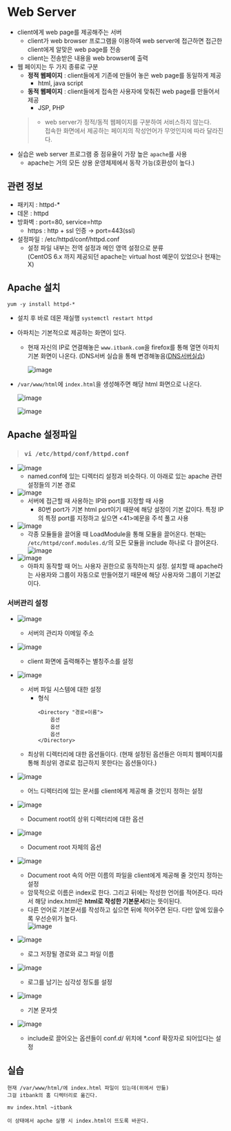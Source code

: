 # Web Server
- client에게 web page를 제공해주는 서버
  - client가 web browser 프로그램을 이용하여 web server에 접근하면 접근한 client에게 알맞은 web page를 전송
  - client는 전송받은 내용을 web browser에 출력
- 웹 페이지는 두 가지 종류로 구분
  - **정적 웹페이지** : client들에게 기존에 만들어 놓은 web page를 동일하게 제공
    - html, java script
  - **동적 웹페이지** : client들에게 접속한 사용자에 맞춰진 web page를 만들어서 제공
    -  JSP, PHP
  > - web server가 정적\/동적 웹페이지를 구분하여 서비스하지 않는다.  
 접속한 화면에서 제공하는 페이지의 작성언어가 무엇인지에 따라 달라진다.
- 실습은 web server 프로그램 중 점유율이 가장 높은 `apache`를 사용
  - apache는 거의 모든 상용 운영체제에서 동작 가능(호환성이 높다.)

## 관련 정보
- 패키지 : httpd-*
- 데몬 : httpd
- 방화벽 : port=80, service=http
  - https : http + ssl 인증 → port=443(ssl)
- 설정파일 : /etc/httpd/conf/httpd.conf
  - 설정 파일 내부는 전역 설정과 메인 영역 설정으로 분류  
(CentOS 6.x 까지 제공되던 apache는 virtual host 예문이 있었으나 현재는 X)

## Apache 설치
```
yum -y install httpd-*
```
* 설치 후 바로 데몬 재실행 `systemctl restart httpd`
* 아파치는 기본적으로 제공하는 화면이 있다.
  * 현재 자신의 IP로 연결해놓은 `www.itbank.com`을 firefox를 통해 열면 아파치 기본 화면이 나온다. (DNS서버 실습을 통해 변경해놓음([DNS서버실습](https://github.com/Clary0122/TIL/blob/main/linux-server2/linux-server_0521-24.md#%EC%8B%A4%EC%8A%B5))
    
    ![image](https://user-images.githubusercontent.com/79209568/119456510-b32fa700-bd75-11eb-8228-72cb9b99b850.png)
* `/var/www/html`에 `index.html`을 생성해주면 해당 html 화면으로 나온다.
  
  ![image](https://user-images.githubusercontent.com/79209568/119459728-eaec1e00-bd78-11eb-8f22-05431b748cb4.png)
  
  ![image](https://user-images.githubusercontent.com/79209568/119459749-efb0d200-bd78-11eb-8b2f-e0cb4e488c77.png)

## Apache 설정파일
> ### `vi /etc/httpd/conf/httpd.conf`

* ![image](https://user-images.githubusercontent.com/79209568/119461253-7b772e00-bd7a-11eb-8122-0bc0aaea55a8.png) 
  * named.conf에 있는 디렉터리 설정과 비슷하다. 이 아래로 있는 apache 관련 설정들의 기본 경로
* ![image](https://user-images.githubusercontent.com/79209568/119461276-803be200-bd7a-11eb-9992-1441f2578d9e.png) 
  * 서버에 접근할 때 사용하는 IP와 port를 지정할 때 사용
    * 80번 port가 기본 html port이기 때문에 해당 설정이 기본 값이다. 특정 IP의 특정 port를 지정하고 싶으면 <41>예문을 주석 풀고 사용
* ![image](https://user-images.githubusercontent.com/79209568/119461323-88941d00-bd7a-11eb-80b7-126a3c294c43.png) 
  * 각종 모듈들을 끌어올 때 LoadModule을 통해 모듈을 끌어온다. 현재는 `/etc/httpd/conf.modules.d/`의 모든 모듈을 include 하나로 다 끌어온다.
    ![image](https://user-images.githubusercontent.com/79209568/119461510-baa57f00-bd7a-11eb-9b7b-1aea4232eecb.png)
* ![image](https://user-images.githubusercontent.com/79209568/119461593-d1e46c80-bd7a-11eb-911c-48c176262f01.png)
  * 아파치 동작할 때 어느 사용자 권한으로 동작하는지 설정. 설치할 때 apache라는 사용자와 그룹이 자동으로 만들어졌기 때문에 해당 사용자와 그룹이 기본값이다.
### 서버관리 설정
* ![image](https://user-images.githubusercontent.com/79209568/119461923-2ab40500-bd7b-11eb-8af5-f25bf1d246ea.png)
  * 서버의 관리자 이메일 주소
* ![image](https://user-images.githubusercontent.com/79209568/119461988-3d2e3e80-bd7b-11eb-9976-f5ac25ea1019.png)
  * client 화면에 출력해주는 별칭주소를 설정
* ![image](https://user-images.githubusercontent.com/79209568/119462489-be85d100-bd7b-11eb-898b-87b70a66310e.png)
  * 서버 파일 시스템에 대한 설정
      * 형식
        ```
        <Directory "경로+이름">
            옵션
            옵션
            옵션
        </Directory>
        ```
  * 최상위 디렉터리에 대한 옵션들이다. (현재 설정된 옵션들은 아피치 웹페이지를 통해 최상위 경로로 접근하지 못한다는 옵션들이다.)
* ![image](https://user-images.githubusercontent.com/79209568/119462812-18869680-bd7c-11eb-82a8-ac5e30e77a24.png)
  * 어느 디렉터리에 있는 문서를 client에게 제공해 줄 것인지 정하는 설정
* ![image](https://user-images.githubusercontent.com/79209568/119463162-74e9b600-bd7c-11eb-9a75-769a239ff306.png)
  * Document root의 상위 디렉터리에 대한 옵션
* ![image](https://user-images.githubusercontent.com/79209568/119463363-a95d7200-bd7c-11eb-8e30-6528b183e079.png)
  * Document root 자체의 옵션
* ![image](https://user-images.githubusercontent.com/79209568/119463567-d873e380-bd7c-11eb-8284-0d294794de7a.png)
  * Document root 속의 어떤 이름의 파일을 client에게 제공해 줄 것인지 정하는 설정
  * 암묵적으로 이름은 index로 한다. 그리고 뒤에는 작성한 언어를 적어준다. 따라서 해당 index.html은 **html로 작성한 기본문서**라는 뜻이된다.
  * 다른 언어로 기본문서를 작성하고 싶으면 뒤에 적어주면 된다. 다만 앞에 있을수록 우선순위가 높다.  
    ![image](https://user-images.githubusercontent.com/79209568/119463966-3e606b00-bd7d-11eb-8619-ce29cedee77d.png)
* ![image](https://user-images.githubusercontent.com/79209568/119464041-56d08580-bd7d-11eb-9872-63d965285018.png)
  * 로그 저장될 경로와 로그 파일 이름
* ![image](https://user-images.githubusercontent.com/79209568/119464323-95664000-bd7d-11eb-9abc-f8b849af8cc0.png)
  * 로그를 남기는 심각성 정도를 설정

* ![image](https://user-images.githubusercontent.com/79209568/119464496-be86d080-bd7d-11eb-9521-749713e9a4f7.png)
  * 기본 문자셋

* ![image](https://user-images.githubusercontent.com/79209568/119464617-dfe7bc80-bd7d-11eb-91e6-1ae00e61d83f.png)
  * include로 끌어오는 옵션들이 conf.d/ 위치에 \*.conf 확장자로 되어있다는 설정

## 실습
```
현재 /var/www/html/에 index.html 파일이 있는데(위에서 만듦)
그걸 itbank의 홈 디렉터리로 옮긴다.

mv index.html ~itbank

이 상태에서 apche 실행 시 index.html이 뜨도록 바꾼다.
```
